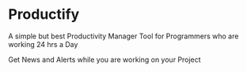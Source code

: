 # Productify
A simple but best Productivity Manager Tool for Programmers who are working 24 hrs a Day

<p> Get News and Alerts while you are working on your Project </p>
